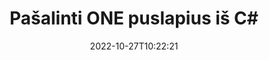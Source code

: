 ---
############################# Static ############################
layout: "auto-gen-merger"
date: 2022-10-27T10:22:21
draft: false
otherformats: ott pdf pps ppsx ppt pptx rtf tex vdx vsdm vsdx vssm vssx vstm vstx vsx

############################# Head ############################
head_title: "Pašalinti ONE puslapius iš C#"
head_description: "Pašalinkite arba ištrinkite vieną puslapį arba puslapių rinkinį iš ONE failo C#, pakeisdami puslapių tvarką naudodami dokumentų sujungimo API."

############################# Header ############################
title: "Pašalinti ONE puslapius iš C#"
description: "Pašalinkite ONE puslapius su keliomis .NET kodo eilutėmis."
bg_image: "https://cms.admin.containerize.com/templates/aspose/App_Themes/V3/images/bg/header1.png"
bg_overlay: false
button:
    enable: true
    icon: "fas fa-arrow-down"
    label: "Atsisiųskite nemokamą bandomąją versiją"
    link: "https://downloads.groupdocs.com/merger/net"

############################# SubMenu ############################
submenu:
    enable: true

    left:
        img_alt: "GroupDocs.Merger for .NET"
        image: "https://cms.admin.containerize.com/templates/groupdocs/images/product-logos/90x90-noborder/groupdocs-merger-net.png"
        product: "GroupDocs.Merger"
        platform: ".NET"

    middle:
        button:

            # button loop
            - link: "https://apireference.groupdocs.com/merger/net"
              text: "API nuoroda"

            # button loop
            - link: "https://github.com/groupdocs-merger"
              text: "Kodo pavyzdžiai"

            # button loop
            - link: "https://products.groupdocs.app/merger/family"
              text: "Tiesioginės demonstracinės versijos"

            # button loop
            - link: "https://purchase.groupdocs.com/pricing/merger/net"
              text: "Kainodara"

    right:
        link_download: "https://downloads.groupdocs.com/merger"
        link_learn: "https://docs.groupdocs.com/merger/net"
        link_buy: "https://purchase.groupdocs.com"

############################# About ############################
about:
    enable: true
    title: "Apie GroupDocs.Merger for .NET API"
    content: |
        [GroupDocs.Merger for .NET](/lt/merger/net/) siūlo paprastą sprendimą saugiai sujungti ir padalyti iš įvairių dokumentų formatų, įskaitant PDF, Microsoft Office (Word, Excel, PowerPoint). , OneNote), OpenDocument, HTML, vaizdus ir daugelį kitų .NET programose. Pridėję vos kelias kodo eilutes, atlikite kelias dokumento operacijas, pvz., perkelkite, pašalinkite, pasukite, sukeiskite, išskleiskite arba pakeiskite dokumento puslapių orientaciją. Dokumentų sujungimo API taip pat palaiko dokumentų puslapių peržiūrą kaip vaizdą, kad būtų galima analizuoti dokumento struktūrą, formatavimą ir puslapio turinį.
        
        GroupDocs.Merger API yra tinkamas pasirinkimas įmonių sprendimams, kuriems reikia failų puslapio pašalinimo funkcijų. Šios API yra gerai palaikomos visose pagrindinėse operacinėse sistemose ir platformose, įskaitant .NET Framework, .NET Standard, .NET Core, Mono.

############################# Steps ############################
steps:
    enable: true
    title_left: "Pašalinti ONE failo puslapius iš .NET"
    content_left: |
        [GroupDocs.Merger for .NET](/lt/merger/net/) leidžia C# kūrėjams lengvai ištrinti vieną ar kelis konkrečius puslapius iš ONE failą, atlikdami kelis paprastus veiksmus.
        
        * Inicijuokite **RemoveOptions** su puslapių numeriais, kuriuos norite pašalinti.
        * Sukurkite naują **Merger** egzempliorių ir nurodykite šaltinio dokumento kelią kaip konstruktoriaus parametrą.
        * Paskambinkite **RemovePages** ir perduokite objektą **RemoveOptions**.
        * Paskambinkite **Save** ir nurodykite failo kelią, kad išsaugotumėte gautą dokumentą.

    title_right: "Sistemos reikalavimai"
    content_right: |
        GroupDocs.Merger for .NET API palaikomos visose pagrindinėse platformose ir operacinėse sistemose. Prieš vykdydami toliau pateiktą kodą, įsitikinkite, kad jūsų sistemoje yra įdiegtos šios būtinos sąlygos.

        * Operacinės sistemos: Microsoft Windows, Linux, MacOS
        * Kūrimo aplinkos: Visual Studio, Xamarin, MonoDevelop
        * Karkasai: .NET Framework, .NET Standard, .NET Core, Mono
        * Atsisiųskite naujausią GroupDocs.Merger for .NET versiją iš [NuGet](https://www.nuget.org/packages/groupdocs.merger)
         
    code: |
     {{% merger/additional-styles %}}
     {{< merger/code-merger title="Kaip pašalinti ONE failo puslapius naudojant C# pavyzdinį kodą">}}

        ```csharp    
        // Pašalinkite ONE failo puslapius naudodami GroupDocs.Merger API
        // Inicijuoti RemoveOptions klasę pasirinktais puslapių numeriais
        RemoveOptions removeOptions = new RemoveOptions(new int[] { 3, 6 });

        // Momentinis susijungimas su įvesties ONE dokumentu
        using (Merger merger = new Merger("input.one"))
          {
            // Iškvieskite RemovePages metodą ir perduokite jam objektą RemoveOptions
            merger.RemovePages(removeOptions);
    
            // Iškvieskite išsaugojimo metodą ir nurodykite norimą failo kelią, kad išsaugotumėte išvesties dokumentą
            merger.Save("output.one");
          }
        ```
     {{< /merger/code-merger >}}

############################# Demos ############################
demos:
    enable: true
    title: "Tiesioginės demonstracinės versijos – pašalinkite ONE puslapius internete"
    content: |
       Pašalinkite ONE failo puslapius dabar apsilankę [GroupDocs.Merger Live Demos](https://products.groupdocs.app/splitter/remove-pages/one) svetainėje.
       Tiesioginė demonstracinė versija turi šiuos privalumus.
        
############################# About Formats ############################
about_formats:
    enable: true

############################# More Formats ############################
more_formats:
    enable: true
    title: "Pašalinkite puslapius iš kitų dokumentų formatų"
    content: |
        .NET dokumentuoja failų formatų ir vaizdų sujungimo ir padalijimo API. Pašalinkite kai kuriuos populiarius failų formatus, kaip nurodyta toliau.

############################# Back to top ###############################
back_to_top:
    enable: true
---